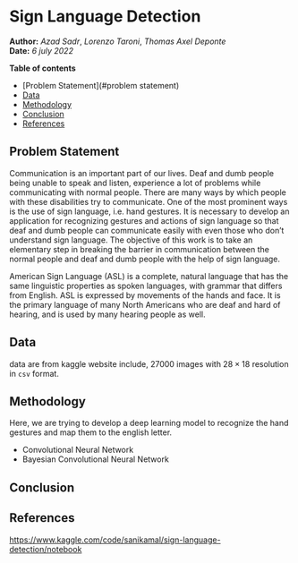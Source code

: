 # Sign Language Detection

**Author:** *Azad Sadr*, *Lorenzo Taroni*, *Thomas Axel Deponte*  
**Date:** *6 july 2022*



**Table of contents**  
- [Problem Statement](#problem statement)
- [Data](#data)
- [Methodology](#methodology)
- [Conclusion](#conclusion)
- [References](#references)




## Problem Statement

Communication is an important part of our lives. Deaf and dumb people being unable to speak and listen, experience a lot of problems while communicating with normal people. There are many ways by which people with these disabilities try to communicate. One of the most prominent ways is the use of sign language, i.e. hand gestures. It is necessary to develop an application for recognizing gestures and actions of sign language so that deaf and dumb people can communicate easily with even those who don’t understand sign language. The objective of this work is to take an elementary step in breaking the barrier in communication between the normal people and deaf and dumb people with the help of sign language.

American Sign Language (ASL) is a complete, natural language that has the same linguistic properties as spoken languages, with grammar that differs from English. ASL is expressed by movements of the hands and face. It is the primary language of many North Americans who are deaf and hard of hearing, and is used by many hearing people as well.

## Data

data are from kaggle website include, 27000 images with $28 \times 18$ resolution in `csv` format.

## Methodology

Here, we are trying to develop a deep learning model to recognize the hand gestures and map them to the english letter.

* Convolutional Neural Network
* Bayesian Convolutional Neural Network

## Conclusion

## References
<a id="1">https://www.kaggle.com/code/sanikamal/sign-language-detection/notebook</a> 